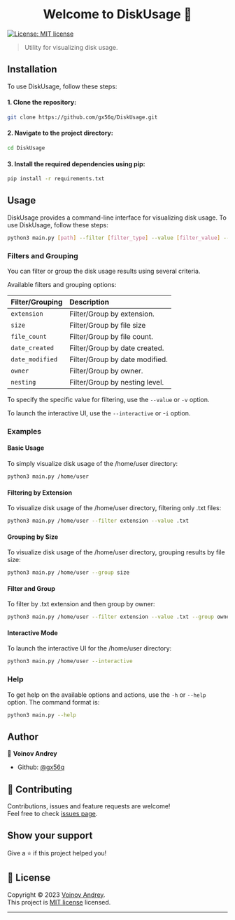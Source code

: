 <h1 align="center">Welcome to DiskUsage 👋</h1>
<p>
  <a href="https://github.com/gx56q/CloudBackup/blob/master/LICENSE" target="_blank">
    <img alt="License: MIT license" src="https://img.shields.io/badge/License-MIT license-yellow.svg" />
  </a>
</p>

> Utility for visualizing disk usage.

## Installation
To use DiskUsage, follow these steps:

#### 1. Clone the repository:
```sh
git clone https://github.com/gx56q/DiskUsage.git
```
#### 2. Navigate to the project directory:
```sh
cd DiskUsage
```
#### 3. Install the required dependencies using pip:
```sh
pip install -r requirements.txt
```

## Usage

DiskUsage provides a command-line interface for visualizing disk usage. To use DiskUsage, follow these steps:

```sh
python3 main.py [path] --filter [filter_type] --value [filter_value] --group [group_by_type]
```

### Filters and Grouping
You can filter or group the disk usage results using several criteria.

Available filters and grouping options:

| Filter/Grouping | Description                    |
|-----------------|:-------------------------------|
| `extension`     | Filter/Group by extension.     |
| `size`          | Filter/Group by file size      |
| `file_count`    | Filter/Group by file count.    |
| `date_created`  | Filter/Group by date created.  |
| `date_modified` | Filter/Group by date modified. |
| `owner`         | Filter/Group by owner.         |
| `nesting`       | Filter/Group by nesting level. |

To specify the specific value for filtering, use the `--value` or `-v` option.

To launch the interactive UI, use the `--interactive` or -`i` option.

### Examples

#### Basic Usage
To simply visualize disk usage of the /home/user directory:
```sh
python3 main.py /home/user
```

#### Filtering by Extension
To visualize disk usage of the /home/user directory, filtering only .txt files:

```sh
python3 main.py /home/user --filter extension --value .txt
```

#### Grouping by Size
To visualize disk usage of the /home/user directory, grouping results by file size:

```sh
python3 main.py /home/user --group size
```

#### Filter and Group
To filter by .txt extension and then group by owner:

```sh
python3 main.py /home/user --filter extension --value .txt --group owner
```

#### Interactive Mode
To launch the interactive UI for the /home/user directory:

```sh
python3 main.py /home/user --interactive
```

### Help

To get help on the available options and actions, use the `-h` or `--help` option. The command format is:

```sh
python3 main.py --help
```

## Author

👤 **Voinov Andrey**

* Github: [@gx56q](https://github.com/gx56q)

## 🤝 Contributing

Contributions, issues and feature requests are welcome!<br />Feel free to check [issues page](https://github.com/gx56q/CloudBackup/issues). 

## Show your support

Give a ⭐️ if this project helped you!

## 📝 License

Copyright © 2023 [Voinov Andrey](https://github.com/gx56q).<br />
This project is [MIT license](https://github.com/gx56q/CloudBackup/blob/master/LICENSE) licensed.

***